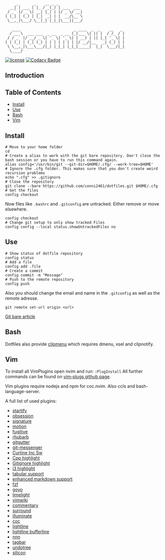 ```
     _       _    __ _ _
  __| | ___ | |_ / _(_) | ___  ___
 / _` |/ _ \| __| |_| | |/ _ \/ __|
| (_| | (_) | |_|  _| | |  __/\__ \
 \__,_|\___/ \__|_| |_|_|\___||___/

   ____                        _ ____  _  _    __   _
  / __ \  ___ ___  _ __  _ __ (_)___ \| || |  / /_ / |
 / / _` |/ __/ _ \| '_ \| '_ \| | __) | || |_| '_ \| |
| | (_| | (_| (_) | | | | | | | |/ __/|__   _| (_) | |
 \ \__,_|\___\___/|_| |_|_| |_|_|_____|  |_|  \___/|_|
  \____/
```

[![license](https://img.shields.io/github/license/conni2461/dotfiles.svg?style=flat-square)]()
[![Codacy Badge](https://api.codacy.com/project/badge/Grade/ef9d3503d02343ac8f6d1c0a7eb25d66)](https://app.codacy.com/app/Conni2461/dotfiles?utm_source=github.com&utm_medium=referral&utm_content=Conni2461/dotfiles&utm_campaign=Badge_Grade_Dashboard)

## Introduction

## Table of Contents

-   [Install](#Install)
-   [Use](#Use)
-   [Bash](#Bash)
-   [Vim](#Vim)

## Install

```
# Move to your home folder
cd
# Create a alias to work with the git bare repository. Don't close the bash session or you have to run this command again.
alias config='/usr/bin/git --git-dir=$HOME/.cfg/ --work-tree=$HOME'
# Ignore the .cfg folder. This makes sure that you don't create weird recursion problems
echo ".cfg" >> .gitignore
# Close the repository
git clone --bare https://github.com/conni2461/dotfiles.git $HOME/.cfg
# Get the files
config checkout
```

Now files like `.bashrc` and `.gitconfig` are untracked. Either remove or move elsewhere.

```
config checkout
# Change git setup to only show tracked Files
config config --local status.showUntrackedFiles no
```

## Use

```
# Show status of dotfile repository
config status
# Add a file
config add .file
# Create a commit
config commit -m "Message"
# Push to the remote repository
config push
```

Also you should change the email and name in the `.gitconfig` as well as the remote adresse.

```
git remote set-url origin <url>
```

[Git bare article](https://www.atlassian.com/git/tutorials/dotfiles)

## Bash

Dotfiles also provide [clipmenu](https://github.com/cdown/clipmenu) which requires dmenu, xsel and clipnotify.

## Vim

To install all VimPlugins open nvim and run: `:PlugInstall`
All further commands can be found on [vim-plugs github page](https://github.com/junegunn/vim-plug).

Vim plugins require nodejs and npm for coc.nvim.
Also ccls and bash-language-server.

A full list of used plugins:

-   [startify](https://github.com/mhinz/vim-startify)
-   [obsession](https://github.com/tpope/vim-obsession)
-   [signature](https://github.com/kshenoy/vim-signature)
-   [motion](https://github.com/yuttie/comfortable-motion.vim)
-   [fugitive](https://github.com/tpope/vim-fugitive)
-   [rhubarb](https://github.com/tpope/vim-rhubarb)
-   [gitgutter](https://github.com/airblade/vim-gitgutter)
-   [git-messenger](https://github.com/rhysd/git-messenger.vim)
-   [Curtine Inc Sw](https://github.com/ericcurtin/CurtineIncSw.vim)
-   [Cpp highlight](https://github.com/octol/vim-cpp-enhanced-highlight)
-   [Gitignore highlight](https://github.com/gisphm/vim-gitignore)
-   [i3 highlight](https://github.com/PotatoesMaster/i3-vim-syntax)
-   [tabular support](https://github.com/godlygeek/tabular)
-   [enhanced markdown support](https://github.com/plasticboy/vim-markdown)
-   [fzf](https://github.com/junegunn/fzf.vim)
-   [goyo](https://github.com/junegunn/goyo.vim)
-   [limelight](https://github.com/junegunn/limelight.vim)
-   [vimwiki](https://github.com/vimwiki/vimwiki)
-   [commentary](https://github.com/tpope/vim-commentary)
-   [surround](https://github.com/tpope/vim-surround)
-   [illuminate](https://github.com/RRethy/vim-illuminate)
-   [coc](https://github.com/neoclide/coc.nvim)
-   [lightline](https://github.com/itchyny/lightline.vim)
-   [lightline bufferline](https://github.com/mengelbrecht/lightline-bufferline)
-   [nnn](https://github.com/mcchrish/nnn.vim)
-   [tagbar](https://github.com/majutsushi/tagbar)
-   [undotree](https://github.com/mbbill/undotree)
-   [silicon](https://github.com/segeljakt/vim-silicon)
